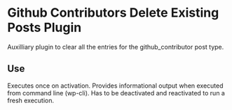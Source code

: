# Github Contributors Delete Existing Posts Plugin

Auxilliary plugin to clear all the entries for the github_contributor post type.

## Use
Executes once on activation. Provides informational output when executed from command line (wp-cli). Has to be deactivated and reactivated to run a fresh execution.
